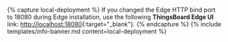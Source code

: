 {% capture local-deployment %}
If you changed the Edge HTTP bind port to 18080 during Edge installation, use the following **ThingsBoard Edge UI** link: [http://localhost:18080](http://localhost:18080){:target="_blank"}.
{% endcapture %}
{% include templates/info-banner.md content=local-deployment %}